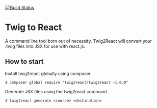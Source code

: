 [![Build Status](https://travis-ci.org/tommbee/Twig2React.svg)](https://travis-ci.org/tommbee/Twig2React)
# Twig to React
A command line tool born out of necessity, Twig2React will convert your .twig files into JSX for use with react.js.

## How to start
Install twig2react globally using composer
```
$ composer global require "twig2react/twig2react ~1.0.0"
```

Generate JSX files using the twig2react command
```
$ twig2react generate <source> <destination>
```
